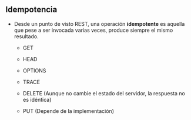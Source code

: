 ## Idempotencia

* Desde un punto de visto REST, una operación **idempotente** es aquella que pese a ser invocada varias veces, produce siempre el mismo resultado.

    * GET
    * HEAD
    * OPTIONS
    * TRACE

    * DELETE (Aunque no cambie el estado del servidor, la respuesta no es idéntica)
    * PUT (Depende de la implementación)